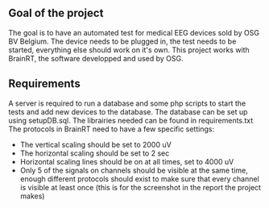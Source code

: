 ## Goal of the project
The goal is to have an automated test for medical EEG devices sold by OSG BV Belgium. The device needs to be plugged in, the test needs to be started, everything else should work on it's own. This project works with BrainRT, the software developped and used by OSG.

## Requirements
A server is required to run a database and some php scripts to start the tests and add new devices to the database. The database can be set up using setupDB.sql. 
The librairies needed can be found in requirements.txt
The protocols in BrainRT need to have a few specific settings: 
- The vertical scaling should be set to 2000 uV
- The horizontal scaling should be set to 2 sec
- Horizontal scaling lines should be on at all times, set to 4000 uV
- Only 5 of the signals on channels should be visible at the same time, enough different protocols should exist to make sure that every channel is visible at least once (this is for the screenshot in the report the project makes)
